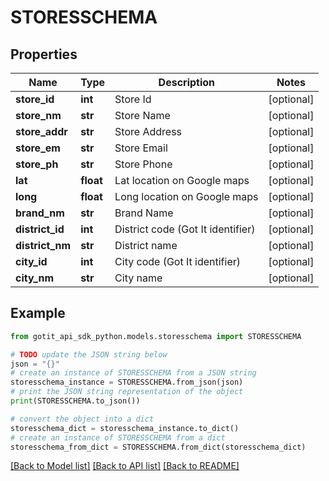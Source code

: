 # STORESSCHEMA


## Properties

Name | Type | Description | Notes
------------ | ------------- | ------------- | -------------
**store_id** | **int** | Store Id | [optional] 
**store_nm** | **str** | Store Name | [optional] 
**store_addr** | **str** | Store Address | [optional] 
**store_em** | **str** | Store Email | [optional] 
**store_ph** | **str** | Store Phone | [optional] 
**lat** | **float** | Lat location on Google maps | [optional] 
**long** | **float** | Long location on Google maps | [optional] 
**brand_nm** | **str** | Brand Name | [optional] 
**district_id** | **int** | District code (Got It identifier) | [optional] 
**district_nm** | **str** | District name | [optional] 
**city_id** | **int** | City code (Got It identifier) | [optional] 
**city_nm** | **str** | City name | [optional] 

## Example

```python
from gotit_api_sdk_python.models.storesschema import STORESSCHEMA

# TODO update the JSON string below
json = "{}"
# create an instance of STORESSCHEMA from a JSON string
storesschema_instance = STORESSCHEMA.from_json(json)
# print the JSON string representation of the object
print(STORESSCHEMA.to_json())

# convert the object into a dict
storesschema_dict = storesschema_instance.to_dict()
# create an instance of STORESSCHEMA from a dict
storesschema_from_dict = STORESSCHEMA.from_dict(storesschema_dict)
```
[[Back to Model list]](../README.md#documentation-for-models) [[Back to API list]](../README.md#documentation-for-api-endpoints) [[Back to README]](../README.md)


